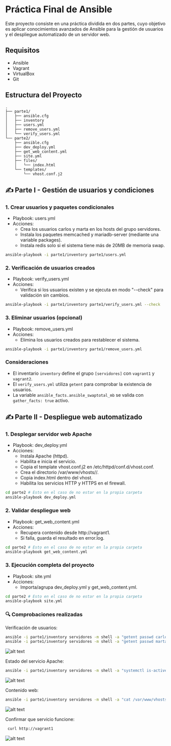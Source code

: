 # Práctica Final de Ansible

Este proyecto consiste en una práctica dividida en dos partes, cuyo objetivo es aplicar conocimientos avanzados de Ansible para la gestión de usuarios y el despliegue automatizado de un servidor web.

## Requisitos
- Ansible
- Vagrant
- VirtualBox
- Git

## Estructura del Proyecto

```
.
├── parte1/
│   ├── ansible.cfg
│   ├── inventory
│   ├── users.yml
│   ├── remove_users.yml
│   └── verify_users.yml
└── parte2/
    ├── ansible.cfg
    ├── dev_deploy.yml
    ├── get_web_content.yml
    ├── site.yml
    ├── files/
    │   └── index.html
    └── templates/
        └── vhost.conf.j2

```

## ✍️ Parte I - Gestión de usuarios y condiciones

### 1. Crear usuarios y paquetes condicionales
- Playbook: users.yml
- Acciones:
    - Crea los usuarios carlos y marta en los hosts del grupo servidores.
    - Instala los paquetes memcached y mariadb-server (mediante una variable packages).
    - Instala redis solo si el sistema tiene más de 20MB de memoria swap.
```bash
ansible-playbook -i parte1/inventory parte1/users.yml
```
### 2. Verificación de usuarios creados
- Playbook: verify_users.yml
- Acciones: 
    - Verifica si los usuarios existen y se ejecuta en modo "--check" para validación sin cambios.
```bash
ansible-playbook -i parte1/inventory parte1/verify_users.yml --check
```
### 3. Eliminar usuarios (opcional)
- Playbook: remove_users.yml
- Acciones: 
    - Elimina los usuarios creados para restablecer el sistema.
```bash
ansible-playbook -i parte1/inventory parte1/remove_users.yml
```
### Consideraciones
- El inventario `inventory` define el grupo `[servidores]` con `vagrant1` y `vagrant2`.
- El `verify_users.yml` utiliza `getent` para comprobar la existencia de usuarios.
- La variable `ansible_facts.ansible_swaptotal_mb` se valida con `gather_facts: true` activo.

## ✍️ Parte II - Despliegue web automatizado

### 1. Desplegar servidor web Apache
- Playbook: dev_deploy.yml
- Acciones:
    - Instala Apache (httpd).
    - Habilita e inicia el servicio.
    - Copia el template vhost.conf.j2 en /etc/httpd/conf.d/vhost.conf.
    - Crea el directorio /var/www/vhosts/<hostname>/.
    - Copia index.html dentro del vhost.
    - Habilita los servicios HTTP y HTTPS en el firewall.
```bash
cd parte2 # Esto en el caso de no estar en la propia carpeta
ansible-playbook dev_deploy.yml
```

### 2. Validar despliegue web
- Playbook: get_web_content.yml
- Acciones:
    - Recupera contenido desde http://vagrant1.
    - Si falla, guarda el resultado en error.log.
```bash
cd parte2 # Esto en el caso de no estar en la propia carpeta
ansible-playbook get_web_content.yml
```

### 3. Ejecución completa del proyecto
- Playbook: site.yml
- Acciones:
    - Importa/agrupa dev_deploy.yml y get_web_content.yml.
```bash
cd parte2 # Esto en el caso de no estar en la propia carpeta
ansible-playbook site.yml
```

### 🔍 Comprobaciones realizadas
Verificación de usuarios:
```bash
ansible -i parte1/inventory servidores -m shell -a "getent passwd carlos && echo 'carlos existe' || echo 'carlos NO existe'"
ansible -i parte1/inventory servidores -m shell -a "getent passwd marta && echo 'marta existe' || echo 'marta NO existe'"
```
![alt text](image-3.png)

Estado del servicio Apache:
```bash
ansible -i parte1/inventory servidores -m shell -a "systemctl is-active httpd"
```
![alt text](image.png)

Contenido web:
```bash
ansible -i parte1/inventory servidores -m shell -a "cat /var/www/vhosts/centos9s/index.html"
```
![alt text](image-2.png)

Confirmar que servicio funcione:
```bash
 curl http://vagrant1
```
![alt text](image-1.png)